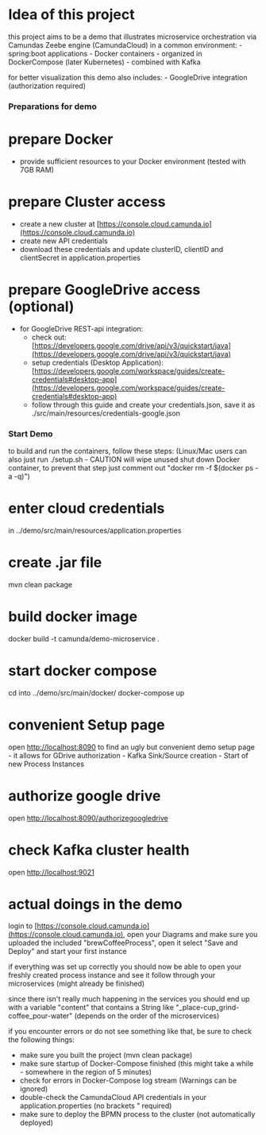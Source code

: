 # Idea of this project
this project aims to be a demo that illustrates microservice orchestration via Camundas Zeebe engine (CamundaCloud)
in a common environment:
    - spring:boot applications
    - Docker containers
    - organized in DockerCompose (later Kubernetes)
    - combined with Kafka

for better visualization this demo also includes:
    - GoogleDrive integration (authorization required)

### Preparations for demo

# prepare Docker
- provide sufficient resources to your Docker environment (tested with 7GB RAM)

# prepare Cluster access
- create a new cluster at [https://console.cloud.camunda.io](https://console.cloud.camunda.io)
- create new API credentials
- download these credentials and update clusterID, clientID and clientSecret in application.properties

# prepare GoogleDrive access (optional)
- for GoogleDrive REST-api integration:
  - check out: [https://developers.google.com/drive/api/v3/quickstart/java](https://developers.google.com/drive/api/v3/quickstart/java)
  - setup credentials (Desktop Application): [https://developers.google.com/workspace/guides/create-credentials#desktop-app](https://developers.google.com/workspace/guides/create-credentials#desktop-app)
  - follow through this guide and create your credentials.json, save it as ./src/main/resources/credentials-google.json

### Start Demo
to build and run the containers, follow these steps:
(Linux/Mac users can also just run ./setup.sh - CAUTION will wipe unused shut down Docker container, to prevent that 
step just comment out "docker rm -f $(docker ps -a -q)")
# enter cloud credentials
in ../demo/src/main/resources/application.properties

# create .jar file
mvn clean package

# build docker image
docker build -t camunda/demo-microservice .

# start docker compose
cd into ../demo/src/main/docker/
docker-compose up

# convenient Setup page
open [http://localhost:8090](http://localhost:8090) to find an ugly but convenient demo setup page
    - it allows for GDrive authorization
    - Kafka Sink/Source creation
    - Start of new Process Instances

# authorize google drive
open [http://localhost:8090/authorizegoogledrive](http://localhost:8090/authorizegoogledrive)

# check Kafka cluster health
open [http://localhost:9021](http://localhost:9021/)

# actual doings in the demo
login to [https://console.cloud.camunda.io](https://console.cloud.camunda.io), open your Diagrams and make sure you
uploaded the included "brewCoffeeProcess", open it select "Save and Deploy" and start your first instance

if everything was set up correctly you should now be able to open your freshly created process instance and see it
follow through your microservices (might already be finished)

since there isn't really much happening in the services you should end up with a variable "content" that contains a 
String like "_place-cup_grind-coffee_pour-water" (depends on the order of the microservices)

if you encounter errors or do not see something like that, be sure to check the following things:
- make sure you built the project (mvn clean package)
- make sure startup of Docker-Compose finished (this might take a while - somewhere in the region of 5 minutes)
- check for errors in Docker-Compose log stream (Warnings can be ignored)
- double-check the CamundaCloud API credentials in your application.properties (no brackets " required)
- make sure to deploy the BPMN process to the cluster (not automatically deployed)